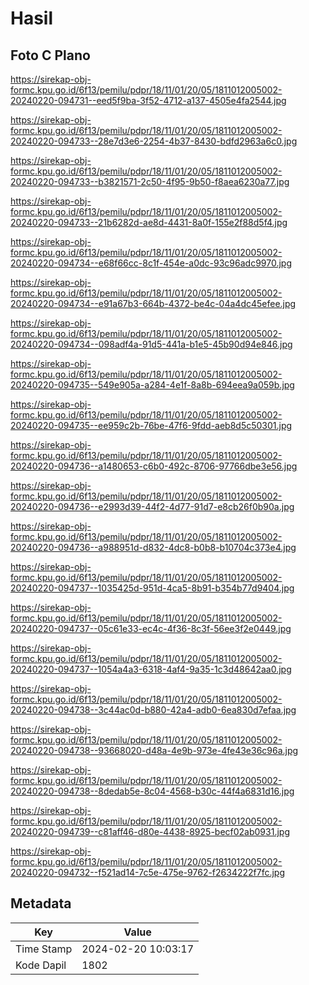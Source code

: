 # Hasil

## Foto C Plano

https://sirekap-obj-formc.kpu.go.id/6f13/pemilu/pdpr/18/11/01/20/05/1811012005002-20240220-094731--eed5f9ba-3f52-4712-a137-4505e4fa2544.jpg

https://sirekap-obj-formc.kpu.go.id/6f13/pemilu/pdpr/18/11/01/20/05/1811012005002-20240220-094733--28e7d3e6-2254-4b37-8430-bdfd2963a6c0.jpg

https://sirekap-obj-formc.kpu.go.id/6f13/pemilu/pdpr/18/11/01/20/05/1811012005002-20240220-094733--b3821571-2c50-4f95-9b50-f8aea6230a77.jpg

https://sirekap-obj-formc.kpu.go.id/6f13/pemilu/pdpr/18/11/01/20/05/1811012005002-20240220-094733--21b6282d-ae8d-4431-8a0f-155e2f88d5f4.jpg

https://sirekap-obj-formc.kpu.go.id/6f13/pemilu/pdpr/18/11/01/20/05/1811012005002-20240220-094734--e68f66cc-8c1f-454e-a0dc-93c96adc9970.jpg

https://sirekap-obj-formc.kpu.go.id/6f13/pemilu/pdpr/18/11/01/20/05/1811012005002-20240220-094734--e91a67b3-664b-4372-be4c-04a4dc45efee.jpg

https://sirekap-obj-formc.kpu.go.id/6f13/pemilu/pdpr/18/11/01/20/05/1811012005002-20240220-094734--098adf4a-91d5-441a-b1e5-45b90d94e846.jpg

https://sirekap-obj-formc.kpu.go.id/6f13/pemilu/pdpr/18/11/01/20/05/1811012005002-20240220-094735--549e905a-a284-4e1f-8a8b-694eea9a059b.jpg

https://sirekap-obj-formc.kpu.go.id/6f13/pemilu/pdpr/18/11/01/20/05/1811012005002-20240220-094735--ee959c2b-76be-47f6-9fdd-aeb8d5c50301.jpg

https://sirekap-obj-formc.kpu.go.id/6f13/pemilu/pdpr/18/11/01/20/05/1811012005002-20240220-094736--a1480653-c6b0-492c-8706-97766dbe3e56.jpg

https://sirekap-obj-formc.kpu.go.id/6f13/pemilu/pdpr/18/11/01/20/05/1811012005002-20240220-094736--e2993d39-44f2-4d77-91d7-e8cb26f0b90a.jpg

https://sirekap-obj-formc.kpu.go.id/6f13/pemilu/pdpr/18/11/01/20/05/1811012005002-20240220-094736--a988951d-d832-4dc8-b0b8-b10704c373e4.jpg

https://sirekap-obj-formc.kpu.go.id/6f13/pemilu/pdpr/18/11/01/20/05/1811012005002-20240220-094737--1035425d-951d-4ca5-8b91-b354b77d9404.jpg

https://sirekap-obj-formc.kpu.go.id/6f13/pemilu/pdpr/18/11/01/20/05/1811012005002-20240220-094737--05c61e33-ec4c-4f36-8c3f-56ee3f2e0449.jpg

https://sirekap-obj-formc.kpu.go.id/6f13/pemilu/pdpr/18/11/01/20/05/1811012005002-20240220-094737--1054a4a3-6318-4af4-9a35-1c3d48642aa0.jpg

https://sirekap-obj-formc.kpu.go.id/6f13/pemilu/pdpr/18/11/01/20/05/1811012005002-20240220-094738--3c44ac0d-b880-42a4-adb0-6ea830d7efaa.jpg

https://sirekap-obj-formc.kpu.go.id/6f13/pemilu/pdpr/18/11/01/20/05/1811012005002-20240220-094738--93668020-d48a-4e9b-973e-4fe43e36c96a.jpg

https://sirekap-obj-formc.kpu.go.id/6f13/pemilu/pdpr/18/11/01/20/05/1811012005002-20240220-094738--8dedab5e-8c04-4568-b30c-44f4a6831d16.jpg

https://sirekap-obj-formc.kpu.go.id/6f13/pemilu/pdpr/18/11/01/20/05/1811012005002-20240220-094739--c81aff46-d80e-4438-8925-becf02ab0931.jpg

https://sirekap-obj-formc.kpu.go.id/6f13/pemilu/pdpr/18/11/01/20/05/1811012005002-20240220-094732--f521ad14-7c5e-475e-9762-f2634222f7fc.jpg


## Metadata

| Key        | Value               |
| ---------- | ------------------- |
| Time Stamp | 2024-02-20 10:03:17 |
| Kode Dapil | 1802                |



